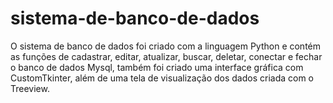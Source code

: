 # sistema-de-banco-de-dados
O sistema de banco de dados foi criado com a linguagem Python e contém as funções de cadastrar, editar, atualizar, buscar, deletar, conectar e fechar o banco de dados Mysql, também foi criado uma interface gráfica com CustomTkinter, além de uma tela de visualização dos dados criada com o Treeview.
